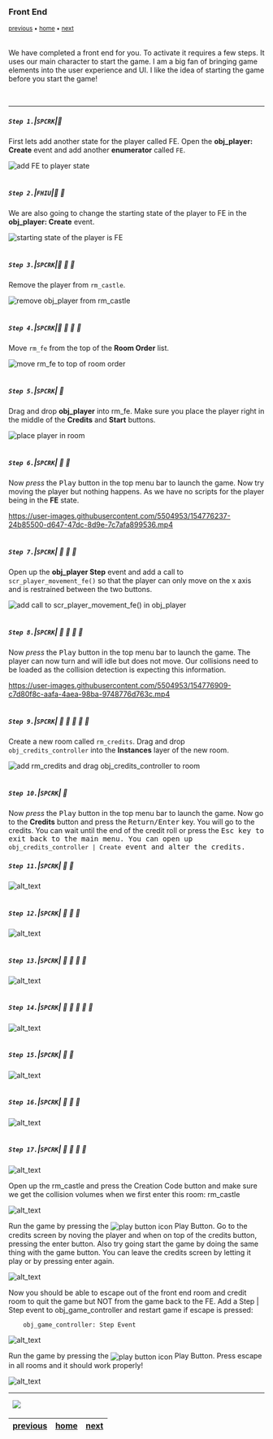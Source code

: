 <img src="https://via.placeholder.com/1000x4/45D7CA/45D7CA" alt="drawing" height="4px"/>

### Front End

<sub>[previous](../pathfinding-iii/README.md#user-content-pathfinding-zombie-iii) • [home](../README.md#user-content-gms2-ue4-space-rocks) • [next](../audio/README.md#user-content-audio-sfx)</sub>

<img src="https://via.placeholder.com/1000x4/45D7CA/45D7CA" alt="drawing" height="4px"/>

We have completed a front end for you.  To activate it requires a few steps. It uses our main character to start the game.  I am a big fan of bringing game elements into the user experience and UI.  I like the idea of starting the game before you start the game!

<br>

---


##### `Step 1.`\|`SPCRK`|:small_blue_diamond:

  First lets add another state for the player called FE.  Open the **obj_player: Create** event and add another **enumerator** called `FE`.
		

![add FE to player state](images/feCreate.png)

<img src="https://via.placeholder.com/500x2/45D7CA/45D7CA" alt="drawing" height="2px" alt = ""/>

##### `Step 2.`\|`FHIU`|:small_blue_diamond: :small_blue_diamond: 

We are also going to change the starting state of the player to FE in the **obj_player: Create** event.


![starting state of the player is FE](images/playerStateFE.png)

<img src="https://via.placeholder.com/500x2/45D7CA/45D7CA" alt="drawing" height="2px" alt = ""/>

##### `Step 3.`\|`SPCRK`|:small_blue_diamond: :small_blue_diamond: :small_blue_diamond:

Remove the player from `rm_castle`.

![remove obj_player from rm_castle](images/removePlayerFromLevel.png)

<img src="https://via.placeholder.com/500x2/45D7CA/45D7CA" alt="drawing" height="2px" alt = ""/>

##### `Step 4.`\|`SPCRK`|:small_blue_diamond: :small_blue_diamond: :small_blue_diamond: :small_blue_diamond:

Move `rm_fe` from the top of the **Room Order** list.  

![move rm_fe to top of room order](images/moveRoomFE.png)

<img src="https://via.placeholder.com/500x2/45D7CA/45D7CA" alt="drawing" height="2px" alt = ""/>

##### `Step 5.`\|`SPCRK`| :small_orange_diamond:

Drag and drop **obj_player** into rm_fe. Make sure you place the player right in the middle of the **Credits** and **Start** buttons.

![place player in room](images/placePlayerInRoom.png)

<img src="https://via.placeholder.com/500x2/45D7CA/45D7CA" alt="drawing" height="2px" alt = ""/>

##### `Step 6.`\|`SPCRK`| :small_orange_diamond: :small_blue_diamond:

Now *press* the <kbd>Play</kbd> button in the top menu bar to launch the game. Now try moving the player but nothing happens.  As we have no scripts for the player being in the **FE** state.

https://user-images.githubusercontent.com/5504953/154776237-24b85500-d647-47dc-8d9e-7c7afa899536.mp4

<img src="https://via.placeholder.com/500x2/45D7CA/45D7CA" alt="drawing" height="2px" alt = ""/>

##### `Step 7.`\|`SPCRK`| :small_orange_diamond: :small_blue_diamond: :small_blue_diamond:

Open up the **obj_player Step** event and add a call to `scr_player_movement_fe()` so that the player can only move on the x axis and is restrained between the two buttons.

![add call to scr_player_movement_fe() in obj_player](images/playerMovementFE.png)

<img src="https://via.placeholder.com/500x2/45D7CA/45D7CA" alt="drawing" height="2px" alt = ""/>

##### `Step 8.`\|`SPCRK`| :small_orange_diamond: :small_blue_diamond: :small_blue_diamond: :small_blue_diamond:

Now *press* the <kbd>Play</kbd> button in the top menu bar to launch the game. The player can now turn and will idle but does not move. Our collisions need to be loaded as the collision detection is expecting this information.

https://user-images.githubusercontent.com/5504953/154776909-c7d80f8c-aafa-4aea-98ba-9748776d763c.mp4



<img src="https://via.placeholder.com/500x2/45D7CA/45D7CA" alt="drawing" height="2px" alt = ""/>

##### `Step 9.`\|`SPCRK`| :small_orange_diamond: :small_blue_diamond: :small_blue_diamond: :small_blue_diamond: :small_blue_diamond:

Create a new room called `rm_credits`.  Drag and drop `obj_credits_controller` into the **Instances** layer of the new room.

![add rm_credits and drag obj_credits_controller to room](images/creditController.png)


<img src="https://via.placeholder.com/500x2/45D7CA/45D7CA" alt="drawing" height="2px" alt = ""/>

##### `Step 10.`\|`SPCRK`| :large_blue_diamond:

Now *press* the <kbd>Play</kbd> button in the top menu bar to launch the game. Now go to the **Credits** button and press the <kbd>Return/Enter</kbd> key.  You will go to the credits.  You can wait until the end of the credit roll or press the <kbd>Esc</bkd> key to exit back to the main menu.  You can open up `obj_credits_controller | Create` event and alter the credits.

##### `Step 11.`\|`SPCRK`| :large_blue_diamond: :small_blue_diamond: 

![alt_text](images/.png)

<img src="https://via.placeholder.com/500x2/45D7CA/45D7CA" alt="drawing" height="2px" alt = ""/>


##### `Step 12.`\|`SPCRK`| :large_blue_diamond: :small_blue_diamond: :small_blue_diamond: 

![alt_text](images/.png)

<img src="https://via.placeholder.com/500x2/45D7CA/45D7CA" alt="drawing" height="2px" alt = ""/>

##### `Step 13.`\|`SPCRK`| :large_blue_diamond: :small_blue_diamond: :small_blue_diamond:  :small_blue_diamond: 

![alt_text](images/.png)

<img src="https://via.placeholder.com/500x2/45D7CA/45D7CA" alt="drawing" height="2px" alt = ""/>

##### `Step 14.`\|`SPCRK`| :large_blue_diamond: :small_blue_diamond: :small_blue_diamond: :small_blue_diamond:  :small_blue_diamond: 

![alt_text](images/.png)

<img src="https://via.placeholder.com/500x2/45D7CA/45D7CA" alt="drawing" height="2px" alt = ""/>

##### `Step 15.`\|`SPCRK`| :large_blue_diamond: :small_orange_diamond: 

![alt_text](images/.png)

<img src="https://via.placeholder.com/500x2/45D7CA/45D7CA" alt="drawing" height="2px" alt = ""/>

##### `Step 16.`\|`SPCRK`| :large_blue_diamond: :small_orange_diamond:   :small_blue_diamond: 

![alt_text](images/.png)

<img src="https://via.placeholder.com/500x2/45D7CA/45D7CA" alt="drawing" height="2px" alt = ""/>

##### `Step 17.`\|`SPCRK`| :large_blue_diamond: :small_orange_diamond: :small_blue_diamond: :small_blue_diamond:

![alt_text](images/.png)

Open up the rm_castle and press the Creation Code button and make sure we get the collision volumes when we first enter this room:
		rm_castle


![alt_text](images/.png)

Run the game by pressing the <img style="vertical-align:middle" src="http://marcaubanel.com/gamemaker/GMS2-Images/Shared/Icon_RunProject.png" alt="play button icon"> Play Button. Go to the credits screen by noving the player and when on top of the credits button, pressing the enter button.  Also try going start the game by doing the same thing with the game button.  You can leave the credits screen by letting it play or by pressing enter again.

![alt_text](images/.png)

Now you should be able to escape out of the front end room and credit room to quit the game but NOT from the game back to the FE.  Add a Step | Step event to obj_game_controller and restart game if escape is pressed:

		obj_game_controller: Step Event
        
![alt_text](images/.png)

Run the game by pressing the <img style="vertical-align:middle" src="http://marcaubanel.com/gamemaker/GMS2-Images/Shared/Icon_RunProject.png" alt="play button icon"> Play Button. Press escape in all rooms and it should work properly!

![alt_text](images/.png)

___


<img src="https://via.placeholder.com/1000x4/dba81a/dba81a" alt="drawing" height="4px" alt = ""/>

<img src="https://via.placeholder.com/1000x100/45D7CA/000000/?text=Next Up - Audio SFX">

<img src="https://via.placeholder.com/1000x4/dba81a/dba81a" alt="drawing" height="4px" alt = ""/>

| [previous](../pathfinding-iii/README.md#user-content-pathfinding-zombie-iii)| [home](../README.md#user-content-gms2-ue4-space-rocks) | [next](../audio/README.md#user-content-audio-sfx)|
|---|---|---|
